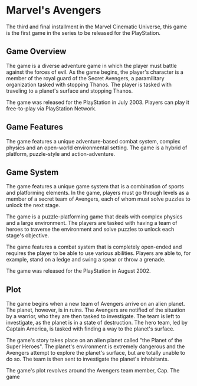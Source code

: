 # Marvel's Avengers

The third and final installment in the Marvel Cinematic Universe, this game is the first game in the series to be released for the PlayStation.

## Game Overview

The game is a diverse adventure game in which the player must battle against the forces of evil. As the game begins, the player's character is a member of the royal guard of the Secret Avengers, a paramilitary organization tasked with stopping Thanos. The player is tasked with traveling to a planet's surface and stopping Thanos.

The game was released for the PlayStation in July 2003. Players can play it free-to-play via PlayStation Network.

## Game Features

The game features a unique adventure-based combat system, complex physics and an open-world environmental setting. The game is a hybrid of platform, puzzle-style and action-adventure.

## Game System

The game features a unique game system that is a combination of sports and platforming elements. In the game, players must go through levels as a member of a secret team of Avengers, each of whom must solve puzzles to unlock the next stage.

The game is a puzzle-platforming game that deals with complex physics and a large environment. The players are tasked with having a team of heroes to traverse the environment and solve puzzles to unlock each stage's objective.

The game features a combat system that is completely open-ended and requires the player to be able to use various abilities. Players are able to, for example, stand on a ledge and swing a spear or throw a grenade.

The game was released for the PlayStation in August 2002.

## Plot

The game begins when a new team of Avengers arrive on an alien planet. The planet, however, is in ruins. The Avengers are notified of the situation by a warrior, who they are then tasked to investigate. The team is left to investigate, as the planet is in a state of destruction. The hero team, led by Captain America, is tasked with finding a way to the planet's surface.

The game's story takes place on an alien planet called "the Planet of the Super Heroes". The planet's environment is extremely dangerous and the Avengers attempt to explore the planet's surface, but are totally unable to do so. The team is then sent to investigate the planet's inhabitants.

The game's plot revolves around the Avengers team member, Cap. The game
